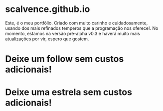 # scalvence.github.io

Este, é o meu portfólio. Criado com muito carinho e cuidadosamente, usando dos mais refinados temperos que a programação nos oferece!.
No momento, estamos na versão pré-alpha v0.3 e haverá muito mais atualizações por vir, espero que gostem.

# Deixe um follow sem custos adicionais!
# Deixe uma estrela sem custos adicionais!
